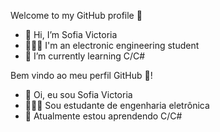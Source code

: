 Welcome to my GitHub profile 👋
- 👋 Hi, I’m Sofia Victoria
- 👩🏾‍🎓 I'm an electronic engineering student
- 🌱 I’m currently learning C/C#

Bem vindo ao meu perfil GitHub 👋! 
- 👋 Oi, eu sou Sofia Victoria
- 👩🏾‍🎓 Sou estudante de engenharia eletrônica
- 🌱 Atualmente estou aprendendo C/C#

<!---
Sofiavictoria/Sofiavictoria is a ✨ special ✨ repository because its `README.md` (this file) appears on your GitHub profile.
You can click the Preview link to take a look at your changes.
--->
